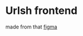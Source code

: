# Urlsh frontend

made from that [figma](https://www.figma.com/file/hW7TSHRm6IpsMt3qP2qZ7w/Untitled?type=design&node-id=38%3A328&mode=design&t=Mt3FM32DAIGMBdXm-1)
